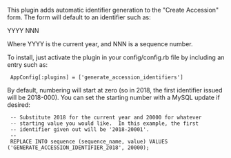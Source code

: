 This plugin adds automatic identifier generation to the "Create
Accession" form.  The form will default to an identifier such as:

  YYYY NNN

Where YYYY is the current year, and NNN is a sequence number.

To install, just activate the plugin in your config/config.rb file by
including an entry such as:

     AppConfig[:plugins] = ['generate_accession_identifiers']

By default, numbering will start at zero (so in 2018, the first
identifier issued will be 2018-000).  You can set the starting number
with a MySQL update if desired:

     -- Substitute 2018 for the current year and 20000 for whatever
     -- starting value you would like.  In this example, the first
     -- identifier given out will be '2018-20001'.
     --
     REPLACE INTO sequence (sequence_name, value) VALUES ('GENERATE_ACCESSION_IDENTIFIER_2018', 20000);
